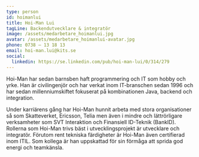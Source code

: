 ```yaml
---
type: person
id: hoimanlui
title: Hoi-Man Lui
tagLine: Backendutvecklare & integratör
image: /assets/medarbetare_hoimanlui.jpg
avatar: /assets/medarbetare_hoimanlui-avatar.jpg
phone: 0738 – 13 18 13
email: hoi-man.lui@kits.se
social:
  linkedin: https://se.linkedin.com/pub/hoi-man-lui/0/314/279
---
```


Hoi-Man har sedan barnsben haft programmering och IT som hobby och yrke. Han är civilingenjör och har verkat inom IT-branschen sedan 1996 och har sedan millenniumskiftet fokuserat på kombinationen Java, backend och integration.

Under karriärens gång har Hoi-Man hunnit arbeta med stora organisationer så som Skatteverket, Ericsson, Telia men även i mindre och lättrörligare verksamheter som SVT Interaktion och Finansiell ID-Teknik (BankID). Rollerna som Hoi-Man trivs bäst i utvecklingsprojekt är utvecklare och integratör. Förutom rent tekniska färdigheter är Hoi-Man även certifierad inom ITIL. Som kollega är han uppskattad för sin förmåga att sprida god energi och teamkänsla.
